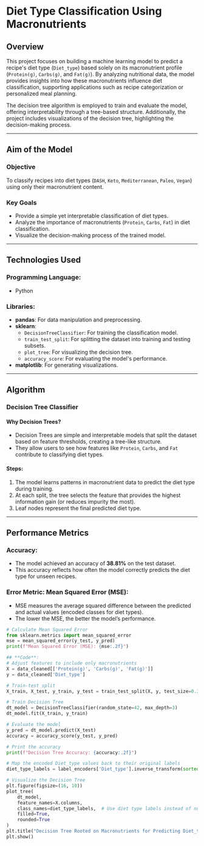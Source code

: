 # Diet Type Classification Using Macronutrients

## Overview
This project focuses on building a machine learning model to predict a recipe's diet type (`Diet_type`) based solely on its macronutrient profile (`Protein(g)`, `Carbs(g)`, and `Fat(g)`). By analyzing nutritional data, the model provides insights into how these macronutrients influence diet classification, supporting applications such as recipe categorization or personalized meal planning.

The decision tree algorithm is employed to train and evaluate the model, offering interpretability through a tree-based structure. Additionally, the project includes visualizations of the decision tree, highlighting the decision-making process.

---

## Aim of the Model

### **Objective**
To classify recipes into diet types (`DASH`, `Keto`, `Mediterranean`, `Paleo`, `Vegan`) using only their macronutrient content.

### **Key Goals**
- Provide a simple yet interpretable classification of diet types.
- Analyze the importance of macronutrients (`Protein`, `Carbs`, `Fat`) in diet classification.
- Visualize the decision-making process of the trained model.

---

## Technologies Used

### **Programming Language**: 
- Python

### **Libraries**:
- **pandas**: For data manipulation and preprocessing.
- **sklearn**:
  - `DecisionTreeClassifier`: For training the classification model.
  - `train_test_split`: For splitting the dataset into training and testing subsets.
  - `plot_tree`: For visualizing the decision tree.
  - `accuracy_score`: For evaluating the model's performance.
- **matplotlib**: For generating visualizations.

---

## Algorithm

### **Decision Tree Classifier**

#### **Why Decision Trees?**
- Decision Trees are simple and interpretable models that split the dataset based on feature thresholds, creating a tree-like structure.
- They allow users to see how features like `Protein`, `Carbs`, and `Fat` contribute to classifying diet types.

#### **Steps**:
1. The model learns patterns in macronutrient data to predict the diet type during training.
2. At each split, the tree selects the feature that provides the highest information gain (or reduces impurity the most).
3. Leaf nodes represent the final predicted diet type.

---

## Performance Metrics

### **Accuracy**:
- The model achieved an accuracy of **38.81%** on the test dataset.
- This accuracy reflects how often the model correctly predicts the diet type for unseen recipes.

### **Error Metric: Mean Squared Error (MSE)**:
- MSE measures the average squared difference between the predicted and actual values (encoded classes for diet types).
- The lower the MSE, the better the model’s performance.

```python
# Calculate Mean Squared Error
from sklearn.metrics import mean_squared_error
mse = mean_squared_error(y_test, y_pred)
print(f"Mean Squared Error (MSE): {mse:.2f}")

## **Code**:
# Adjust features to include only macronutrients
X = data_cleaned[['Protein(g)', 'Carbs(g)', 'Fat(g)']]
y = data_cleaned['Diet_type']

# Train-test split
X_train, X_test, y_train, y_test = train_test_split(X, y, test_size=0.3, random_state=42)

# Train Decision Tree
dt_model = DecisionTreeClassifier(random_state=42, max_depth=3)
dt_model.fit(X_train, y_train)

# Evaluate the model
y_pred = dt_model.predict(X_test)
accuracy = accuracy_score(y_test, y_pred)

# Print the accuracy
print(f"Decision Tree Accuracy: {accuracy:.2f}")

# Map the encoded Diet_type values back to their original labels
diet_type_labels = label_encoders['Diet_type'].inverse_transform(sorted(set(y)))

# Visualize the Decision Tree
plt.figure(figsize=(16, 10))
plot_tree(
    dt_model,
    feature_names=X.columns,
    class_names=diet_type_labels,  # Use diet type labels instead of numeric classes
    filled=True,
    rounded=True
)
plt.title("Decision Tree Rooted on Macronutrients for Predicting Diet_type")
plt.show()
